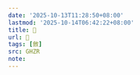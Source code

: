 ```yaml
---
date: '2025-10-13T11:28:50+08:00'
lastmod: '2025-10-14T06:42:22+08:00'
title: 󰞼
url: 󰞼
tags: [斂]
src: GHZR
note:
---
```

